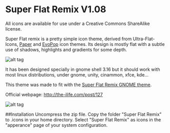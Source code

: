 Super Flat Remix  V1.08
===========

All icons are available for use under a Creative Commons ShareAlike license. 

Super Flat remix is a pretty simple icon theme, derived from Ultra-Flat-Icons, [Paper](http://snwh.org/paper/) and [EvoPop](https://github.com/solus-project/evopop-icon-theme) icon themes. Its design is mostly flat with a subtle use of shadows, highlights and gradients for some depth.

![alt tag](http://i1123.photobucket.com/albums/l553/mikelon1/drawing_2.png~original)

It has been designed specially in gnome shell 3.16 but it should work with most linux distributions, under gnome, unity, cinammon, xfce, kde... 

This theme was made to fit with the [Super Flat Remix GNOME theme](http://the-ilife.com/post/130).

Official webpage: http://the-ilife.com/post/127

![alt tag](http://i1123.photobucket.com/albums/l553/mikelon1/Captura%20de%20pantalla%20de%202015-07-13%2020-59-09.png)

##Installation
     Uncompress the zip file.
     Copy the folder "Super Flat Remix" to .icons in your home directory.
     Select "Super Flat Remix" as icons in the "apperance" page of your system configuration.
